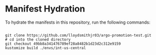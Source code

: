 
# Manifest Hydration

To hydrate the manifests in this repository, run the following commands:

```shell

git clone https://github.com/lloydsmithjr03/argo-promotion-test.git
# cd into the cloned directory
git checkout 49bb8a341476789ef28a8482b1d23d2c312e9159
kustomize build ./envs/int-us-central
```
